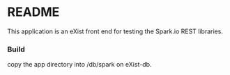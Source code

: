# README #

This application is an eXist front end for testing the Spark.io REST libraries.

### Build ###

copy the app directory into /db/spark on eXist-db.